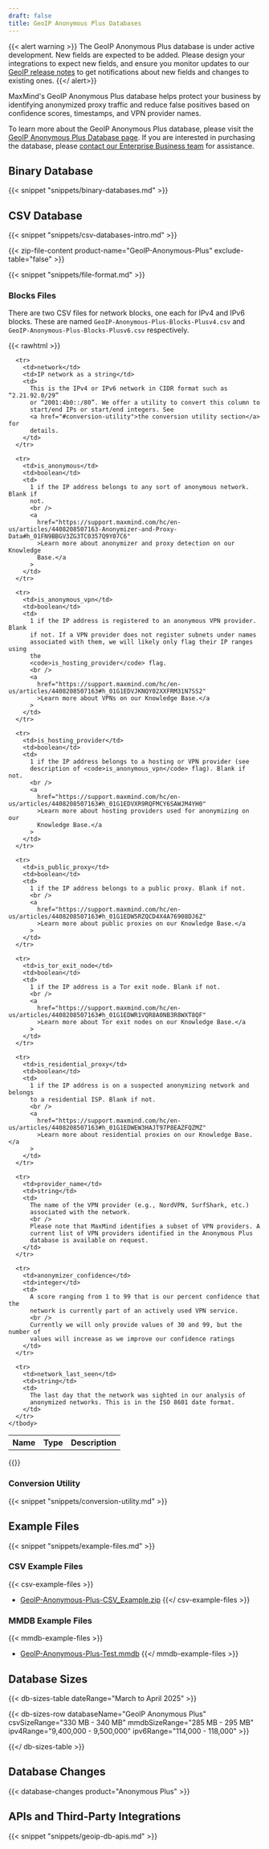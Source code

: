 ```yaml
---
draft: false
title: GeoIP Anonymous Plus Databases
---
```


{{< alert warning >}} The GeoIP Anonymous Plus database is under active
development. New fields are expected to be added. Please design your
integrations to expect new fields, and ensure you monitor updates to our
[GeoIP release notes](/geoip/release-notes) to get notifications about new
fields and changes to existing ones. {{</ alert>}}

MaxMind's GeoIP Anonymous Plus database helps protect your business by
identifying anonymized proxy traffic and reduce false positives based on
confidence scores, timestamps, and VPN provider names.

To learn more about the GeoIP Anonymous Plus database, please visit the
[GeoIP Anonymous Plus Database page](https://www.maxmind.com/en/geoip-anonymous-plus-database).
If you are interested in purchasing the database, please
[contact our Enterprise Business team](https://www.maxmind.com/en/solutions/connect-with-a-geoip-expert#signUp)
for assistance.

## Binary Database

{{< snippet "snippets/binary-databases.md" >}}

## CSV Database

{{< snippet "snippets/csv-databases-intro.md" >}}

{{< zip-file-content product-name="GeoIP-Anonymous-Plus" exclude-table="false" >}}

{{< snippet "snippets/file-format.md" >}}

### Blocks Files

There are two CSV files for network blocks, one each for IPv4 and IPv6 blocks.
These are named `GeoIP-Anonymous-Plus-Blocks-Plusv4.csv` and
`GeoIP-Anonymous-Plus-Blocks-Plusv6.csv` respectively.

{{< rawhtml >}}

<div class="table">
  <table>
    <tbody>
      <tr>
        <th>Name</th>
        <th>Type</th>
        <th>Description</th>
      </tr>

      <tr>
        <td>network</td>
        <td>IP network as a string</td>
        <td>
          This is the IPv4 or IPv6 network in CIDR format such as “2.21.92.0/29”
          or “2001:4b0::/80”. We offer a utility to convert this column to
          start/end IPs or start/end integers. See
          <a href="#conversion-utility">the conversion utility section</a> for
          details.
        </td>
      </tr>

      <tr>
        <td>is_anonymous</td>
        <td>boolean</td>
        <td>
          1 if the IP address belongs to any sort of anonymous network. Blank if
          not.
          <br />
          <a
            href="https://support.maxmind.com/hc/en-us/articles/4408208507163-Anonymizer-and-Proxy-Data#h_01FN9BBGV3ZG3TC0357Q9Y07C6"
            >Learn more about anonymizer and proxy detection on our Knowledge
            Base.</a
          >
        </td>
      </tr>

      <tr>
        <td>is_anonymous_vpn</td>
        <td>boolean</td>
        <td>
          1 if the IP address is registered to an anonymous VPN provider. Blank
          if not. If a VPN provider does not register subnets under names
          associated with them, we will likely only flag their IP ranges using
          the
          <code>is_hosting_provider</code> flag.
          <br />
          <a
            href="https://support.maxmind.com/hc/en-us/articles/4408208507163#h_01G1EDVJKNQY02XXFRM31N7SS2"
            >Learn more about VPNs on our Knowledge Base.</a
          >
        </td>
      </tr>

      <tr>
        <td>is_hosting_provider</td>
        <td>boolean</td>
        <td>
          1 if the IP address belongs to a hosting or VPN provider (see
          description of <code>is_anonymous_vpn</code> flag). Blank if not.
          <br />
          <a
            href="https://support.maxmind.com/hc/en-us/articles/4408208507163#h_01G1EDVXR9RQFMCY6SAWJM4YH0"
            >Learn more about hosting providers used for anonymizing on our
            Knowledge Base.</a
          >
        </td>
      </tr>

      <tr>
        <td>is_public_proxy</td>
        <td>boolean</td>
        <td>
          1 if the IP address belongs to a public proxy. Blank if not.
          <br />
          <a
            href="https://support.maxmind.com/hc/en-us/articles/4408208507163#h_01G1EDW5RZQCD4X4A76908DJ6Z"
            >Learn more about public proxies on our Knowledge Base.</a
          >
        </td>
      </tr>

      <tr>
        <td>is_tor_exit_node</td>
        <td>boolean</td>
        <td>
          1 if the IP address is a Tor exit node. Blank if not.
          <br />
          <a
            href="https://support.maxmind.com/hc/en-us/articles/4408208507163#h_01G1EDWR1VQR8A0NB3R8WXT8QF"
            >Learn more about Tor exit nodes on our Knowledge Base.</a
          >
        </td>
      </tr>

      <tr>
        <td>is_residential_proxy</td>
        <td>boolean</td>
        <td>
          1 if the IP address is on a suspected anonymizing network and belongs
          to a residential ISP. Blank if not.
          <br />
          <a
            href="https://support.maxmind.com/hc/en-us/articles/4408208507163#h_01G1EDWEW3HAJT97P8EAZFQZMZ"
            >Learn more about residential proxies on our Knowledge Base.</a
          >
        </td>
      </tr>

      <tr>
        <td>provider_name</td>
        <td>string</td>
        <td>
          The name of the VPN provider (e.g., NordVPN, SurfShark, etc.)
          associated with the network.
          <br />
          Please note that MaxMind identifies a subset of VPN providers. A
          current list of VPN providers identified in the Anonymous Plus
          database is available on request.
        </td>
      </tr>

      <tr>
        <td>anonymizer_confidence</td>
        <td>integer</td>
        <td>
          A score ranging from 1 to 99 that is our percent confidence that the
          network is currently part of an actively used VPN service.
          <br />
          Currently we will only provide values of 30 and 99, but the number of
          values will increase as we improve our confidence ratings
        </td>
      </tr>

      <tr>
        <td>network_last_seen</td>
        <td>string</td>
        <td>
          The last day that the network was sighted in our analysis of
          anonymized networks. This is in the ISO 8601 date format.
        </td>
      </tr>
    </tbody>
  </table>
</div>
{{</ rawhtml >}}

### Conversion Utility

{{< snippet "snippets/conversion-utility.md" >}}

## Example Files

{{< snippet "snippets/example-files.md" >}}

### CSV Example Files

{{< csv-example-files >}}

- [GeoIP-Anonymous-Plus-CSV_Example.zip](/static/GeoIP-Anonymous-Plus-CSV_Example.zip)
  {{</ csv-example-files >}}

### MMDB Example Files

{{< mmdb-example-files >}}

- [GeoIP-Anonymous-Plus-Test.mmdb](https://github.com/maxmind/MaxMind-DB/blob/main/test-data/GeoIP-Anonymous-Plus-Test.mmdb)
  {{</ mmdb-example-files >}}

## Database Sizes

<!-- prettier-ignore-start -->

{{< db-sizes-table dateRange="March to April 2025" >}}

  {{< db-sizes-row
  databaseName="GeoIP Anonymous Plus"
  csvSizeRange="330 MB - 340 MB"
  mmdbSizeRange="285 MB - 295 MB"
  ipv4Range="9,400,000 - 9,500,000"
  ipv6Range="114,000 - 118,000" >}}

{{</ db-sizes-table >}}
<!-- prettier-ignore-end -->

## Database Changes

{{< database-changes product="Anonymous Plus" >}}

## APIs and Third-Party Integrations

{{< snippet "snippets/geoip-db-apis.md" >}}
